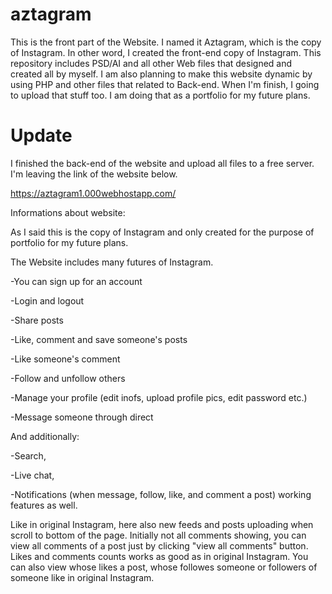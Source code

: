 # aztagram
This is the front part of the Website. I named it Aztagram, which is the copy of Instagram. In other word, I created the front-end copy of Instagram. This repository includes PSD/AI and all other Web files that designed and created all by myself. I am also planning to make this website dynamic by using PHP and other files that related to Back-end. When I'm finish, I going to upload that stuff too. I am doing that as a portfolio for my future plans.

# Update

I finished the back-end of the website and upload all files to a free server. I'm leaving the link of the website below.

https://aztagram1.000webhostapp.com/

Informations about website:

As I said this is the copy of Instagram and only created for the purpose of portfolio for my future plans. 

The Website includes many futures of Instagram.

-You can sign up for an account

-Login and logout

-Share posts

-Like, comment and save someone's posts

-Like someone's comment

-Follow and unfollow others

-Manage your profile (edit inofs, upload profile pics, edit password etc.)

-Message someone through direct

And additionally:

-Search,

-Live chat,

-Notifications (when message, follow, like, and comment a post) working features as well.

Like in original Instagram, here also new feeds and posts uploading when scroll to bottom of the page. Initially not all comments showing, you can view all comments of a post just by clicking "view all comments" button. Likes and comments counts works as good as in original Instagram. You can also view whose likes a post, whose followes someone or followers of someone like in original Instagram.
